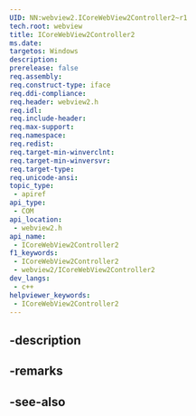 ```yaml
---
UID: NN:webview2.ICoreWebView2Controller2~r1
tech.root: webview
title: ICoreWebView2Controller2
ms.date: 
targetos: Windows
description: 
prerelease: false
req.assembly: 
req.construct-type: iface
req.ddi-compliance: 
req.header: webview2.h
req.idl: 
req.include-header: 
req.max-support: 
req.namespace: 
req.redist: 
req.target-min-winverclnt: 
req.target-min-winversvr: 
req.target-type: 
req.unicode-ansi: 
topic_type:
 - apiref
api_type:
 - COM
api_location:
 - webview2.h
api_name:
 - ICoreWebView2Controller2
f1_keywords:
 - ICoreWebView2Controller2
 - webview2/ICoreWebView2Controller2
dev_langs:
 - c++
helpviewer_keywords:
 - ICoreWebView2Controller2
---
```


## -description

## -remarks

## -see-also

